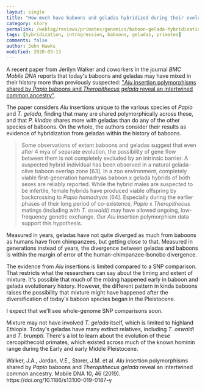 ```yaml
---
layout: single
title: "How much have baboons and geladas hybridized during their evolution?"
category: story
permalink: /weblog/reviews/primates/genomics/baboon-gelada-hybridization-2020.html
tags: [hybridization, introgression, baboons, geladas, primates]
comments: false
author: John Hawks
modified: 2020-03-13
---
```


A recent paper from Jerilyn Walker and coworkers in the journal <em>BMC Mobile DNA</em> reports that today's baboons and geladas may have mixed in their history more than previously suspected: <a href="https://doi.org/10.1186/s13100-019-0187-y">"<em>Alu</em> insertion polymorphisms shared by <em>Papio</em> baboons and <em>Theropithecus gelada</em> reveal an intertwined common ancestry"</a>.

The paper considers <em>Alu</em> insertions unique to the various species of <em>Papio</em> and <em>T. gelada</em>, finding that many are shared polymorphically across these, and that <em>P. kindae</em> shares more with geladas than do any of the other species of baboons. On the whole, the authors consider their results as evidence of hybridization from geladas within the history of baboons.

<blockquote>Some observations of extant baboons and geladas suggest that even after 4 mya of separate evolution, the possibility of gene flow between them is not completely excluded by an intrinsic barrier. A suspected hybrid individual has been observed in a natural gelada-olive baboon overlap zone [63]. In a zoo environment, completely viable first-generation hamadryas baboon x gelada hybrids of both sexes are reliably reported. While the hybrid males are suspected to be infertile, female hybrids have produced viable offspring by backcrossing to <em>Papio hamadryas</em> [64]. Especially during the earlier phases of their long period of co-existence, <em>Papio</em> x <em>Theropithecus</em> matings (including with <em>T. oswaldi</em>) may have allowed ongoing, low-frequency genetic exchange. Our <em>Alu</em> insertion polymorphism data support this hypothesis.</blockquote>

Measured in years, geladas have not quite diverged as much from baboons as humans have from chimpanzees, but getting close to that. Measured in generations instead of years, the divergence between geladas and baboons is within the margin of error of the human-chimpanzee-bonobo divergence.

The evidence from <em>Alu</em> insertions is limited compared to a SNP comparison. That restricts what the researchers can say about the timing and extent of mixture. It's possible that much of the mixing happened early in baboon and gelada evolutionary history. However, the different pattern in kinda baboons raises the possibility that mixture might have happened after the diversification of today's baboon species began in the Pleistocene.

I expect that we'll see whole-genome SNP comparisons soon.

Mixture may not have involved <em>T. gelada</em> itself, which is limited to highland Ethiopia. Today's geladas have many extinct relatives, including <em>T. oswaldi</em> and <em>T. brumpti</em>. There's a lot to learn about the evolution of these cercopithecoid primates, which existed across much of the known hominin range during the Early and early Middle Pleistocene.


<p class="cite">Walker, J.A., Jordan, V.E., Storer, J.M. et al. <em>Alu</em> insertion polymorphisms shared by <em>Papio</em> baboons and <em>Theropithecus gelada</em> reveal an intertwined common ancestry. Mobile DNA 10, 46 (2019). https://doi.org/10.1186/s13100-019-0187-y</p>
